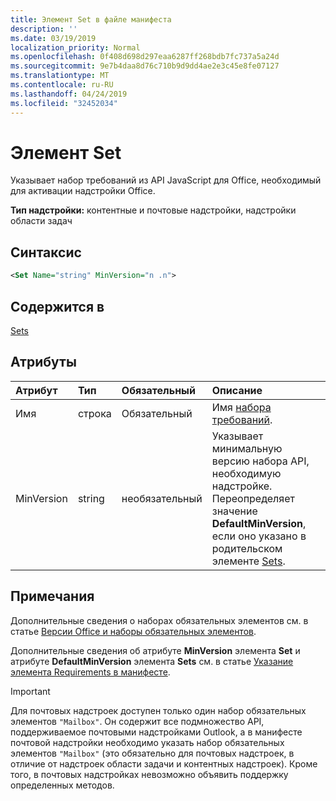 ```yaml
---
title: Элемент Set в файле манифеста
description: ''
ms.date: 03/19/2019
localization_priority: Normal
ms.openlocfilehash: 0f408d698d297eaa6287ff268bdb7fc737a5a24d
ms.sourcegitcommit: 9e7b4daa8d76c710b9d9dd4ae2e3c45e8fe07127
ms.translationtype: MT
ms.contentlocale: ru-RU
ms.lasthandoff: 04/24/2019
ms.locfileid: "32452034"
---
```

# <a name="set-element"></a>Элемент Set

Указывает набор требований из API JavaScript для Office, необходимый для активации надстройки Office.

**Тип надстройки:** контентные и почтовые надстройки, надстройки области задач

## <a name="syntax"></a>Синтаксис

```XML
<Set Name="string" MinVersion="n .n">
```

## <a name="contained-in"></a>Содержится в

[Sets](sets.md)

## <a name="attributes"></a>Атрибуты

|**Атрибут**|**Тип**|**Обязательный**|**Описание**|
|:-----|:-----|:-----|:-----|
|Имя|строка|Обязательный|Имя [набора требований](/office/dev/add-ins/develop/office-versions-and-requirement-sets).|
|MinVersion|string|необязательный|Указывает минимальную версию набора API, необходимую надстройке. Переопределяет значение **DefaultMinVersion**, если оно указано в родительском элементе [Sets](sets.md).|

## <a name="remarks"></a>Примечания

Дополнительные сведения о наборах обязательных элементов см. в статье [Версии Office и наборы обязательных элементов](/office/dev/add-ins/develop/office-versions-and-requirement-sets).

Дополнительные сведения об атрибуте **MinVersion** элемента **Set** и атрибуте **DefaultMinVersion** элемента **Sets** см. в статье [Указание элемента Requirements в манифесте](/office/dev/add-ins/develop/specify-office-hosts-and-api-requirements#set-the-requirements-element-in-the-manifest).

> [!IMPORTANT] 
> Для почтовых надстроек доступен только один набор обязательных элементов `"Mailbox"`. Он содержит все подмножество API, поддерживаемое почтовыми надстройками Outlook, а в манифесте почтовой надстройки необходимо указать набор обязательных элементов `"Mailbox"` (это обязательно для почтовых надстроек, в отличие от надстроек области задачи и контентных надстроек). Кроме того, в почтовых надстройках невозможно объявить поддержку определенных методов.
